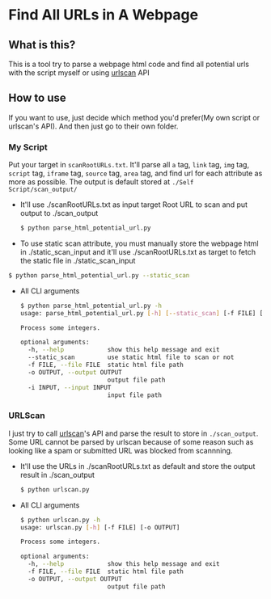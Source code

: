 # Find All URLs in A Webpage
## What is this?
This is a tool try to parse a webpage html code and find all potential urls with the script myself or using [urlscan](https://urlscan.io/) API

## How to use
If you want to use, just decide which method you'd prefer(My own script or urlscan's API). And then just go to their own folder.

### My Script
Put your target in `scanRootURLs.txt`. It'll parse all `a` tag, `link` tag, `img` tag, `script` tag, `iframe` tag, `source` tag, `area` tag, and find url for each attribute as more as possible. The output is default stored at `./Self Script/scan_output/`

* It'll use ./scanRootURLs.txt as input target Root URL to scan and put output to ./scan_output
  ```bash
  $ python parse_html_potential_url.py
  ```
* To use static scan attribute, you must manually store the webpage html in ./static_scan_input and it'll use ./scanRootURLs.txt as target to fetch the static file in ./static_scan_input
```bash
$ python parse_html_potential_url.py --static_scan
```

* All CLI arguments
  ```bash
  $ python parse_html_potential_url.py -h
  usage: parse_html_potential_url.py [-h] [--static_scan] [-f FILE] [-o OUTPUT] [-i INPUT]

  Process some integers.

  optional arguments:
    -h, --help            show this help message and exit
    --static_scan         use static html file to scan or not
    -f FILE, --file FILE  static html file path
    -o OUTPUT, --output OUTPUT
                          output file path
    -i INPUT, --input INPUT
                          input file path
  ```

### URLScan
I just try to call [urlscan](https://urlscan.io/)'s API and parse the result to store in `./scan_output`. Some URL cannot be parsed by urlscan because of some reason such as looking like a spam or submitted URL was blocked from scannning.

* It'll use the URLs in ./scanRootURLs.txt as default and store the output result in ./scan_output
  ```bash
  $ python urlscan.py
  ```

* All CLI arguments
  ```bash
  $ python urlscan.py -h
  usage: urlscan.py [-h] [-f FILE] [-o OUTPUT]

  Process some integers.

  optional arguments:
    -h, --help            show this help message and exit
    -f FILE, --file FILE  static html file path
    -o OUTPUT, --output OUTPUT
                          output file path
  ```